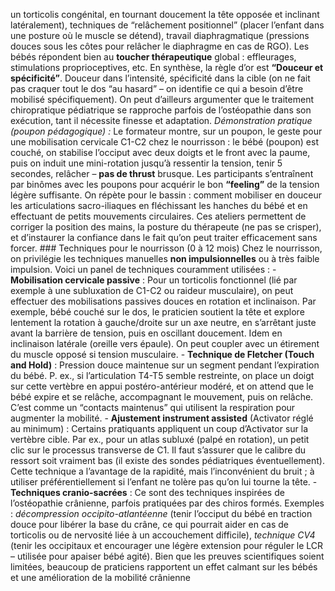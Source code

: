 un torticolis congénital, en tournant doucement la tête opposée et inclinant latéralement), techniques de “relâchement positionnel” (placer l’enfant dans une posture où le muscle se détend), travail diaphragmatique (pressions douces sous les côtes pour relâcher le diaphragme en cas de RGO). Les bébés répondent bien au **toucher thérapeutique** global : effleurages, stimulations proprioceptives, etc. En synthèse, la règle d’or est **“Douceur et spécificité”**. Douceur dans l’intensité, spécificité dans la cible (on ne fait pas craquer tout le dos “au hasard” – on identifie ce qui a besoin d’être mobilisé spécifiquement). On peut d’ailleurs argumenter que le traitement chiropratique pédiatrique se rapproche parfois de l’ostéopathie dans son exécution, tant il nécessite finesse et adaptation. *Démonstration pratique (poupon pédagogique) :* Le formateur montre, sur un poupon, le geste pour une mobilisation cervicale C1-C2 chez le nourrisson : le bébé (poupon) est couché, on stabilise l’occiput avec deux doigts et le front avec la paume, puis on induit une mini-rotation jusqu’à ressentir la tension, tenir 5 secondes, relâcher – **pas de thrust** brusque. Les participants s’entraînent par binômes avec les poupons pour acquérir le bon **“feeling”** de la tension légère suffisante. On répète pour le bassin : comment mobiliser en douceur les articulations sacro-iliaques en fléchissant les hanches du bébé et en effectuant de petits mouvements circulaires. Ces ateliers permettent de corriger la position des mains, la posture du thérapeute (ne pas se crisper), et d’instaurer la confiance dans le fait qu’on peut traiter efficacement sans forcer. ### Techniques pour le nourrisson (0 à 12 mois) Chez le nourrisson, on privilégie les techniques manuelles **non impulsionnelles** ou à très faible impulsion. Voici un panel de techniques couramment utilisées : - **Mobilisation cervicale passive** : Pour un torticolis fonctionnel (lié par exemple à une subluxation de C1-C2 ou raideur musculaire), on peut effectuer des mobilisations passives douces en rotation et inclinaison. Par exemple, bébé couché sur le dos, le praticien soutient la tête et explore lentement la rotation à gauche/droite sur un axe neutre, en s’arrêtant juste avant la barrière de tension, puis en oscillant doucement. Idem en inclinaison latérale (oreille vers épaule). On peut coupler avec un étirement du muscle opposé si tension musculaire. - **Technique de Fletcher (Touch and Hold)** : Pression douce maintenue sur un segment pendant l’expiration du bébé. P. ex., si l’articulation T4-T5 semble restreinte, on place un doigt sur cette vertèbre en appui postéro-antérieur modéré, et on attend que le bébé expire et se relâche, accompagnant le mouvement, puis on relâche. C’est comme un “contacts maintenus” qui utilisent la respiration pour augmenter la mobilité. - **Ajustement instrument assisted** (Activator réglé au minimum) : Certains pratiquants appliquent un coup d’Activator sur la vertèbre cible. Par ex., pour un atlas subluxé (palpé en rotation), un petit clic sur le processus transverse de C1. Il faut s’assurer que le calibre du ressort soit vraiment bas (il existe des sondes pédiatriques éventuellement). Cette technique a l’avantage de la rapidité, mais l’inconvénient du bruit ; à utiliser préférentiellement si l’enfant ne tolère pas qu’on lui tourne la tête. - **Techniques cranio-sacrées** : Ce sont des techniques inspirées de l’ostéopathie crânienne, parfois pratiquées par des chiros formés. Exemples : *décompression occipito-atlantéenne* (tenir l’occiput du bébé en traction douce pour libérer la base du crâne, ce qui pourrait aider en cas de torticolis ou de nervosité liée à un accouchement difficile), *technique CV4* (tenir les occipitaux et encourager une légère extension pour réguler le LCR – utilisée pour apaiser bébé agité). Bien que les preuves scientifiques soient limitées, beaucoup de praticiens rapportent un effet calmant sur les bébés et une amélioration de la mobilité crânienne